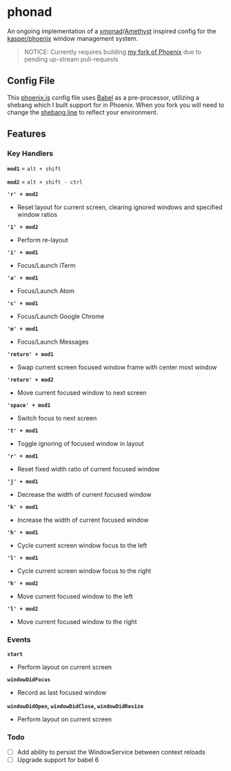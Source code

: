 # phonad
An ongoing implementation of a [xmonad](http://xmonad.org/)/[Amethyst](https://github.com/ianyh/Amethyst) inspired config for the [kasper/phoenix](https://github.com/kasper/phoenix) window management system.

> NOTICE: Currently requires building [my fork of Phoenix](https://github.com/shayne/phoenix) due to pending up-stream pull-requests

## Config File

This [phoenix.js](https://github.com/shayne/phonad/blob/master/phoenix.js) config file uses [Babel](http://babeljs.io) as a pre-processor, utilizing a shebang which I built support for in Phoenix. When you fork you will need to change the [shebang line](https://github.com/shayne/phonad/blob/master/phoenix.js#L1) to reflect your environment.

## Features

### Key Handlers

**`mod1`** = `alt + shift`

**`mod2`** = `alt + shift - ctrl`

**`'r' + mod2`**
* Reset layout for current screen, clearing ignored windows and specified window ratios

**`'1' + mod2`**
* Perform re-layout

**`'i' + mod1`**
* Focus/Launch iTerm

**`'a' + mod1`**
* Focus/Launch Atom

**`'c' + mod1`**
* Focus/Launch Google Chrome

**`'m' + mod1`**
* Focus/Launch Messages

**`'return' + mod1`**
* Swap current screen focused window frame with center most window

**`'return' + mod2`**
* Move current focused window to next screen

**`'space' + mod1`**
* Switch focus to next screen

**`'t' + mod1`**
* Toggle ignoring of focused window in layout

**`'r' + mod1`**
* Reset fixed width ratio of current focused window

**`'j' + mod1`**
* Decrease the width of current focused window

**`'k' + mod1`**
* Increase the width of current focused window

**`'h' + mod1`**
* Cycle current screen window focus to the left

**`'l' + mod1`**
* Cycle current screen window focus to the right

**`'h' + mod2`**
* Move current focused window to the left

**`'l' + mod2`**
* Move current focused window to the right

### Events

**`start`**
* Perform layout on current screen

**`windowDidFocus`**
* Record as last focused window

**`windowDidOpen`, `windowDidClose`, `windowDidResize`**
* Perform layout on current screen

### Todo
 - [ ] Add ability to persist the WindowService between context reloads
 - [ ] Upgrade support for babel 6
